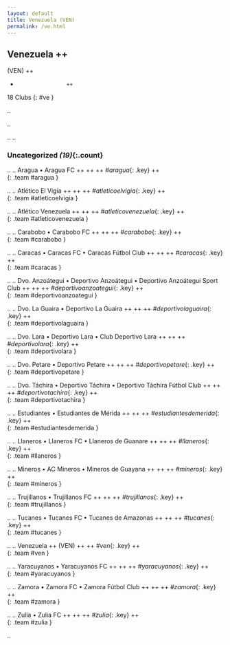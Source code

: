 ```yaml
---
layout: default
title: Venezuela (VEN)
permalink: /ve.html
---
```



## Venezuela   ++
(VEN)  ++
-                     ++
18 Clubs
{: #ve }


.. 




.. 




.. 
.. 


### Uncategorized _(19)_{:.count}


..
..
Aragua • Aragua FC  ++
 ++
 ++
_#aragua_{: .key} ++
<br>
{: .team #aragua }

..
..
Atlético El Vigía  ++
 ++
 ++
_#atleticoelvigia_{: .key} ++
<br>
{: .team #atleticoelvigia }

..
..
Atlético Venezuela  ++
 ++
 ++
_#atleticovenezuela_{: .key} ++
<br>
{: .team #atleticovenezuela }

..
..
Carabobo • Carabobo FC  ++
 ++
 ++
_#carabobo_{: .key} ++
<br>
{: .team #carabobo }

..
..
Caracas • Caracas FC • Caracas Fútbol Club  ++
 ++
 ++
_#caracas_{: .key} ++
<br>
{: .team #caracas }

..
..
Dvo. Anzoátegui • Deportivo Anzoátegui • Deportivo Anzoátegui Sport Club  ++
 ++
 ++
_#deportivoanzoategui_{: .key} ++
<br>
{: .team #deportivoanzoategui }

..
..
Dvo. La Guaira • Deportivo La Guaira  ++
 ++
 ++
_#deportivolaguaira_{: .key} ++
<br>
{: .team #deportivolaguaira }

..
..
Dvo. Lara • Deportivo Lara • Club Deportivo Lara  ++
 ++
 ++
_#deportivolara_{: .key} ++
<br>
{: .team #deportivolara }

..
..
Dvo. Petare • Deportivo Petare  ++
 ++
 ++
_#deportivopetare_{: .key} ++
<br>
{: .team #deportivopetare }

..
..
Dvo. Táchira • Deportivo Táchira • Deportivo Táchira Fútbol Club  ++
 ++
 ++
_#deportivotachira_{: .key} ++
<br>
{: .team #deportivotachira }

..
..
Estudiantes • Estudiantes de Mérida  ++
 ++
 ++
_#estudiantesdemerida_{: .key} ++
<br>
{: .team #estudiantesdemerida }

..
..
Llaneros • Llaneros FC • Llaneros de Guanare  ++
 ++
 ++
_#llaneros_{: .key} ++
<br>
{: .team #llaneros }

..
..
Mineros • AC Mineros • Mineros de Guayana  ++
 ++
 ++
_#mineros_{: .key} ++
<br>
{: .team #mineros }

..
..
Trujillanos • Trujillanos FC  ++
 ++
 ++
_#trujillanos_{: .key} ++
<br>
{: .team #trujillanos }

..
..
Tucanes • Tucanes FC • Tucanes de Amazonas  ++
 ++
 ++
_#tucanes_{: .key} ++
<br>
{: .team #tucanes }

..
..
Venezuela  ++
 (VEN) ++
 ++
_#ven_{: .key} ++
<br>
{: .team #ven }

..
..
Yaracuyanos • Yaracuyanos FC  ++
 ++
 ++
_#yaracuyanos_{: .key} ++
<br>
{: .team #yaracuyanos }

..
..
Zamora • Zamora FC • Zamora Fútbol Club  ++
 ++
 ++
_#zamora_{: .key} ++
<br>
{: .team #zamora }

..
..
Zulia • Zulia FC  ++
 ++
 ++
_#zulia_{: .key} ++
<br>
{: .team #zulia }




.. 
 

